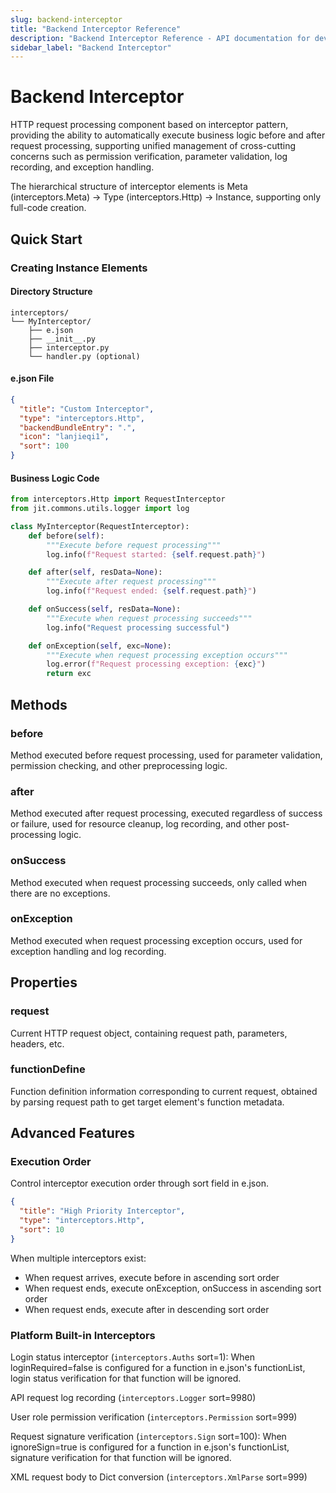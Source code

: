 ```yaml
---
slug: backend-interceptor
title: "Backend Interceptor Reference"
description: "Backend Interceptor Reference - API documentation for developers. Complete specifications, methods, and examples."
sidebar_label: "Backend Interceptor"
---
```

# Backend Interceptor
HTTP request processing component based on interceptor pattern, providing the ability to automatically execute business logic before and after request processing, supporting unified management of cross-cutting concerns such as permission verification, parameter validation, log recording, and exception handling.

The hierarchical structure of interceptor elements is Meta (interceptors.Meta) → Type (interceptors.Http) → Instance, supporting only full-code creation.

## Quick Start
### Creating Instance Elements
#### Directory Structure
```text title="Recommended Backend Interceptor Element Directory Structure"
interceptors/
└── MyInterceptor/
    ├── e.json
    ├── __init__.py
    ├── interceptor.py
    └── handler.py (optional)
```

#### e.json File
```json title="Backend Interceptor e.json Example"
{
  "title": "Custom Interceptor",
  "type": "interceptors.Http",
  "backendBundleEntry": ".",
  "icon": "lanjieqi1",
  "sort": 100
}
```

#### Business Logic Code
```python title="interceptor.py Implementation"
from interceptors.Http import RequestInterceptor
from jit.commons.utils.logger import log

class MyInterceptor(RequestInterceptor):
    def before(self):
        """Execute before request processing"""
        log.info(f"Request started: {self.request.path}")

    def after(self, resData=None):
        """Execute after request processing"""
        log.info(f"Request ended: {self.request.path}")

    def onSuccess(self, resData=None):
        """Execute when request processing succeeds"""
        log.info("Request processing successful")

    def onException(self, exc=None):
        """Execute when request processing exception occurs"""
        log.error(f"Request processing exception: {exc}")
        return exc
```

## Methods
### before
Method executed before request processing, used for parameter validation, permission checking, and other preprocessing logic.

### after
Method executed after request processing, executed regardless of success or failure, used for resource cleanup, log recording, and other post-processing logic.

### onSuccess
Method executed when request processing succeeds, only called when there are no exceptions.

### onException
Method executed when request processing exception occurs, used for exception handling and log recording.

## Properties
### request
Current HTTP request object, containing request path, parameters, headers, etc.

### functionDefine
Function definition information corresponding to current request, obtained by parsing request path to get target element's function metadata.

## Advanced Features
### Execution Order
Control interceptor execution order through sort field in e.json.

```json title="Set Execution Order"
{
  "title": "High Priority Interceptor",
  "type": "interceptors.Http",
  "sort": 10
}
```

When multiple interceptors exist:
- When request arrives, execute before in ascending sort order
- When request ends, execute onException, onSuccess in ascending sort order
- When request ends, execute after in descending sort order

### Platform Built-in Interceptors
Login status interceptor (`interceptors.Auths` sort=1): When loginRequired=false is configured for a function in e.json's functionList, login status verification for that function will be ignored.

API request log recording (`interceptors.Logger` sort=9980)

User role permission verification (`interceptors.Permission` sort=999)

Request signature verification (`interceptors.Sign` sort=100): When ignoreSign=true is configured for a function in e.json's functionList, signature verification for that function will be ignored.

XML request body to Dict conversion (`interceptors.XmlParse` sort=999)
